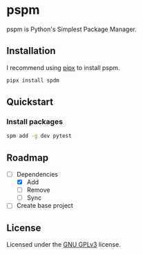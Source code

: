 # pspm

pspm is Python's Simplest Package Manager.

## Installation

I recommend using [pipx](https://pipx.pypa.io/stable/) to install pspm.

```bash
pipx install spdm
```

## Quickstart
### Install packages
```bash
spm add -g dev pytest
```

## Roadmap

- [ ] Dependencies
  - [x] Add
  - [ ] Remove
  - [ ] Sync
- [ ] Create base project

## License

Licensed under the [GNU GPLv3](LICENSE) license.
